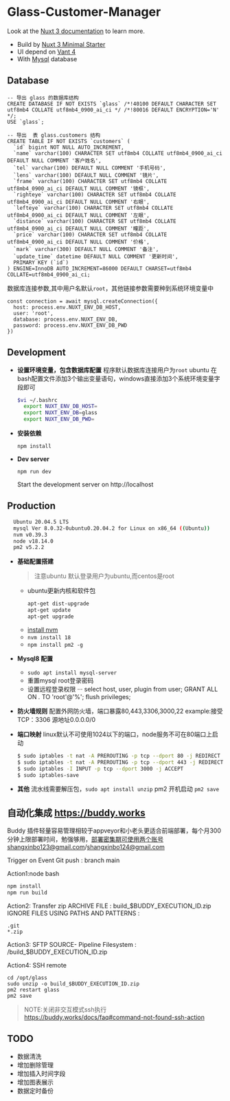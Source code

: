 # Glass-Customer-Manager

Look at the [Nuxt 3 documentation](https://nuxt.com/docs/getting-started/introduction) to learn more.

- Build by [Nuxt 3 Minimal Starter](https://nuxt.new/)
- UI depend on [Vant 4](https://vant-ui.github.io/vant/#/zh-CN)
- With [Mysql]() database

## Database

```
-- 导出 glass 的数据库结构
CREATE DATABASE IF NOT EXISTS `glass` /*!40100 DEFAULT CHARACTER SET utf8mb4 COLLATE utf8mb4_0900_ai_ci */ /*!80016 DEFAULT ENCRYPTION='N' */;
USE `glass`;

-- 导出  表 glass.customers 结构
CREATE TABLE IF NOT EXISTS `customers` (
  `id` bigint NOT NULL AUTO_INCREMENT,
  `name` varchar(100) CHARACTER SET utf8mb4 COLLATE utf8mb4_0900_ai_ci DEFAULT NULL COMMENT '客户姓名',
  `tel` varchar(100) DEFAULT NULL COMMENT '手机号码',
  `lens` varchar(100) DEFAULT NULL COMMENT '镜片',
  `frame` varchar(100) CHARACTER SET utf8mb4 COLLATE utf8mb4_0900_ai_ci DEFAULT NULL COMMENT '镜框',
  `righteye` varchar(100) CHARACTER SET utf8mb4 COLLATE utf8mb4_0900_ai_ci DEFAULT NULL COMMENT '右眼',
  `lefteye` varchar(100) CHARACTER SET utf8mb4 COLLATE utf8mb4_0900_ai_ci DEFAULT NULL COMMENT '左眼',
  `distance` varchar(100) CHARACTER SET utf8mb4 COLLATE utf8mb4_0900_ai_ci DEFAULT NULL COMMENT '瞳距',
  `price` varchar(100) CHARACTER SET utf8mb4 COLLATE utf8mb4_0900_ai_ci DEFAULT NULL COMMENT '价格',
  `mark` varchar(300) DEFAULT NULL COMMENT '备注',
  `update_time` datetime DEFAULT NULL COMMENT '更新时间',
  PRIMARY KEY (`id`)
) ENGINE=InnoDB AUTO_INCREMENT=86000 DEFAULT CHARSET=utf8mb4 COLLATE=utf8mb4_0900_ai_ci;
```

数据库连接参数,其中用户名默认`root`，其他链接参数需要种到系统环境变量中

```
const connection = await mysql.createConnection({
  host: process.env.NUXT_ENV_DB_HOST,
  user: 'root',
  database: process.env.NUXT_ENV_DB,
  password: process.env.NUXT_ENV_DB_PWD
})
```

## Development
* __设置环境变量，包含数据库配置__ 程序默认数据库连接用户为`root`
  ubuntu 在bash配置文件添加3个输出变量语句，windows直接添加3个系统环境变量字段即可
  ```bash 
  $vi ~/.bashrc 
    export NUXT_ENV_DB_HOST=
    export NUXT_ENV_DB=glass
    export NUXT_ENV_DB_PWD=
  ```
* __安装依赖__
  ```
  npm install
  ```
* __Dev server__
  ```
  npm run dev
  ```
  Start the development server on http://localhost


## Production
```bash
  Ubuntu 20.04.5 LTS
  mysql Ver 8.0.32-0ubuntu0.20.04.2 for Linux on x86_64 ((Ubuntu))
  nvm v0.39.3
  node v18.14.0
  pm2 v5.2.2
  ```

* __基础配置搭建__
  
  > 注意ubuntu 默认登录用户为ubuntu,而centos是root
  
  * ubuntu更新内核和软件包
    ```bash
    apt-get dist-upgrade
    apt-get update
    apt-get upgrade
    ``` 
  * [install nvm](https://github.com/nvm-sh/nvm) 
  * `nvm install 18`
  * `npm install pm2 -g` 
  
* __Mysql8 配置__
  * `sudo apt install mysql-server`
  * 重置mysql root登录密码
  * 设置远程登录权限
  ···
    select host, user, plugin from user;
    GRANT ALL ON *.* TO 'root'@'%'; 
    flush privileges;

* __防火墙规则__
  配置外网防火墙，端口暴露80,443,3306,3000,22
  example:接受   TCP：3306  源地址0.0.0.0/0

* __端口映射__
  linux默认不可使用1024以下的端口，node服务不可在80端口上启动
  ```bash
  $ sudo iptables -t nat -A PREROUTING -p tcp --dport 80 -j REDIRECT --to-port 3000
  $ sudo iptables -t nat -A PREROUTING -p tcp --dport 443 -j REDIRECT --to-port 3000
  $ sudo iptables -I INPUT -p tcp --dport 3000 -j ACCEPT
  $ sudo iptables-save
  ```
* __其他__
  流水线需要解压包，`sudo apt install unzip`
  pm2 开机启动 `pm2 save`

## 自动化集成 https://buddy.works
Buddy 插件轻量容易管理相较于appveyor和小老头更适合前端部署，每个月300分钟上限部署时间，勉强够用，部署密集期可使用两个账号shangxinbo123@gmail.com/shangxinbo124@gmail.com

Trigger on Event
Git push  : branch main

Action1:node bash
  ```bash 
  npm install 
  npm run build
  ```
Action2: Transfer zip
ARCHIVE FILE       :  build_$BUDDY_EXECUTION_ID.zip
IGNORE FILES USING PATHS AND PATTERNS :
  ```
  .git
  *.zip
  ```

Action3: SFTP
SOURCE- Pipeline Filesystem  : /build_$BUDDY_EXECUTION_ID.zip


Action4: SSH remote
  ```
  cd /opt/glass
  sudo unzip -o build_$BUDDY_EXECUTION_ID.zip
  pm2 restart glass
  pm2 save
  ```

> NOTE:关闭非交互模式ssh执行
https://buddy.works/docs/faq#command-not-found-ssh-action


## TODO 
* 数据清洗
* 增加删除管理
* 增加插入时间字段
* 增加图表展示
* 数据定时备份
